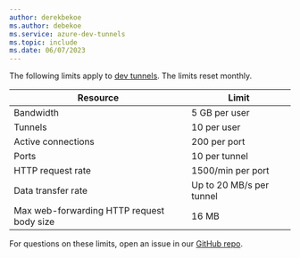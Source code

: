 ```yaml
---
author: derekbekoe
ms.author: debekoe
ms.service: azure-dev-tunnels
ms.topic: include
ms.date: 06/07/2023
---
```

The following limits apply to [dev tunnels](https://aka.ms/devtunnels/docs). The limits reset monthly. 

| Resource | Limit |
| --- | --- |
| Bandwidth | 5 GB per user |
| Tunnels | 10 per user |
| Active connections | 200 per port |
| Ports | 10 per tunnel |
| HTTP request rate | 1500/min per port |
| Data transfer rate | Up to 20 MB/s per tunnel |
| Max web-forwarding HTTP request body size | 16 MB |

For questions on these limits, open an issue in our [GitHub repo](https://github.com/Microsoft/dev-tunnels/issues).
